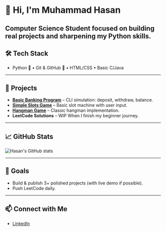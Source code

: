 # 👋 Hi, I'm Muhammad Hasan

**Computer Science Student** focused on building real projects and sharpening my Python skills.
---

## 🛠 Tech Stack
- Python 🐍 • Git & GitHub 🔧 • HTML/CSS • Basic C/Java  
---

## 🚧 Projects
- **[Basic Banking Program](https://github.com/mo8047/Basic-Banking-Program)** – CLI simulation: deposit, withdraw, balance.
- **[Simple Slots Game](https://github.com/mo8047/Simple-Slots-game)** – Basic slot machine with user input.
- **[Hangman Game](https://github.com/mo8047/hangman_game)** – Classic hangman implementation.
- **LeetCode Solutions** – WIP When I finish my beginner journey.

---

## 📈 GitHub Stats
![Hasan's GitHub stats](https://github-readme-stats.vercel.app/api?username=mo8047&show_icons=true&theme=radical)

---

## 🎯 Goals
- Build & publish 3+ polished projects (with live demo if possible).
- Push LeetCode daily. 

---

## 📫 Connect with Me
- [LinkedIn](https://www.linkedin.com/in/muhammad-hasan-al-wahaily-a9199231b)
